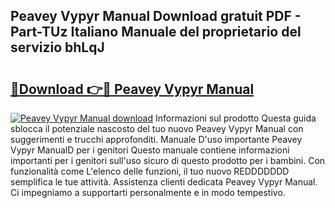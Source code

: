 ## Peavey Vypyr Manual Download gratuit PDF - Part-TUz Italiano Manuale del proprietario del servizio bhLqJ

# <h2><a href="http://dfgfjk.blite.top/?on=Peavey+Vypyr+Manual">🔗Download 👉🔴 Peavey Vypyr Manual</a></h2>

[![Peavey Vypyr Manual download](https://i.imgur.com/lujVjoI.png)](http://dfgfjk.blite.top/?on=Peavey+Vypyr+Manual)
Informazioni sul prodotto Questa guida sblocca il potenziale nascosto del tuo nuovo Peavey Vypyr Manual con suggerimenti e trucchi approfonditi. Manuale D'uso importante Peavey Vypyr ManualD per i genitori Questo manuale contiene informazioni importanti per i genitori sull'uso sicuro di questo prodotto per i bambini. Con funzionalità come L'elenco delle funzioni, il tuo nuovo REDDDDDDD semplifica le tue attività. Assistenza clienti dedicata Peavey Vypyr Manual. Ci impegniamo a supportarti personalmente e in modo tempestivo.
